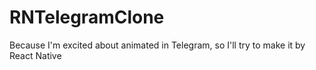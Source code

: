 # RNTelegramClone

Because I'm excited about animated in Telegram, so I'll try to make it by React Native
